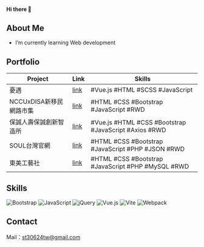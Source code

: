 #### Hi there 👋

## About Me

- I’m currently learning Web development

## Portfolio

|Project |Link |Skills |
|-----|--------|-------- |
|憂遇|[link](https://whenwemeet2022.netlify.app/)| #Vue.js #HTML #SCSS #JavaScript |
|NCCUxDISA新移民網路市集|[link](https://nccuiixdisa.netlify.app/index.html)| #HTML #CSS #Bootstrap #JavaScript #RWD |
|保誠人壽保誠創新智造所|[link](https://chingya1214.github.io/pcalife/)| #Vue.js #HTML #CSS #Bootstrap #JavaScript #Axios #RWD |
|SOUL台灣官網|[link](http://www.i2tec.com/soul/soul/)|#HTML #CSS #Bootstrap #JavaScript #PHP #JSON #RWD |
|東美工藝社|[link](https://tonmei.tw/)|#HTML #CSS #Bootstrap #JavaScript #PHP #MySQL #RWD |

## Skills
![Bootstrap](https://img.shields.io/badge/bootstrap-%238511FA.svg?style=for-the-badge&logo=bootstrap&logoColor=white)
![JavaScript](https://img.shields.io/badge/javascript-%23323330.svg?style=for-the-badge&logo=javascript&logoColor=%23F7DF1E)
![jQuery](https://img.shields.io/badge/jquery-%230769AD.svg?style=for-the-badge&logo=jquery&logoColor=white)
![Vue.js](https://img.shields.io/badge/vuejs-%2335495e.svg?style=for-the-badge&logo=vuedotjs&logoColor=%234FC08D)
![Vite](https://img.shields.io/badge/vite-%23646CFF.svg?style=for-the-badge&logo=vite&logoColor=white)
![Webpack](https://img.shields.io/badge/webpack-%238DD6F9.svg?style=for-the-badge&logo=webpack&logoColor=black)

## Contact
Mail：st30624tw@gmail.com
